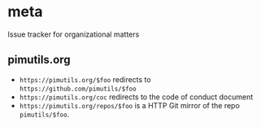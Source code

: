 # meta
Issue tracker for organizational matters

## pimutils.org

- `https://pimutils.org/$foo` redirects to `https://github.com/pimutils/$foo`
- `https://pimutils.org/coc` redirects to the code of conduct document
- `https://pimutils.org/repos/$foo` is a HTTP Git mirror of the repo `pimutils/$foo`.
